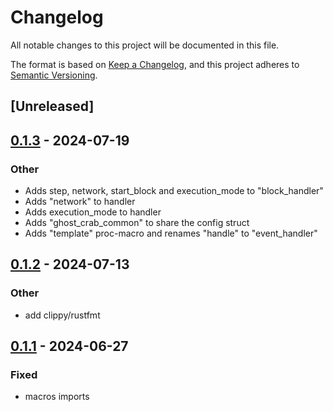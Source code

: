 # Changelog
All notable changes to this project will be documented in this file.

The format is based on [Keep a Changelog](https://keepachangelog.com/en/1.0.0/),
and this project adheres to [Semantic Versioning](https://semver.org/spec/v2.0.0.html).

## [Unreleased]

## [0.1.3](https://github.com/stakelens/ghost-crab/compare/ghost-crab-macros-v0.1.2...ghost-crab-macros-v0.1.3) - 2024-07-19

### Other
- Adds step, network, start_block and execution_mode to "block_handler"
- Adds "network" to handler
- Adds execution_mode to handler
- Adds "ghost_crab_common" to share the config struct
- Adds "template" proc-macro and renames "handle" to "event_handler"

## [0.1.2](https://github.com/stakelens/ghost-crab/compare/ghost-crab-macros-v0.1.1...ghost-crab-macros-v0.1.2) - 2024-07-13

### Other
- add clippy/rustfmt

## [0.1.1](https://github.com/vistastaking/ghost-crab/compare/ghost-crab-macros-v0.1.0...ghost-crab-macros-v0.1.1) - 2024-06-27

### Fixed
- macros imports

